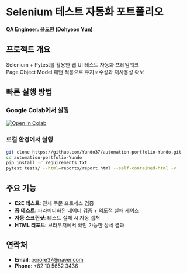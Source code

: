# Selenium 테스트 자동화 포트폴리오

**QA Engineer: 윤도현 (Dohyeon Yun)**

## 프로젝트 개요
Selenium + Pytest를 활용한 웹 UI 테스트 자동화 프레임워크  
Page Object Model 패턴 적용으로 유지보수성과 재사용성 확보

## 빠른 실행 방법

### Google Colab에서 실행
[![Open In Colab](https://colab.research.google.com/assets/colab-badge.svg)](https://colab.research.google.com/github/Yundo37/automation-portfolio-Yundo/blob/main/automation_portfolio.ipynb)

### 로컬 환경에서 실행
```bash
git clone https://github.com/Yundo37/automation-portfolio-Yundo.git
cd automation-portfolio-Yundo
pip install -r requirements.txt
pytest tests/ --html=reports/report.html --self-contained-html -v
```

## 주요 기능
- **E2E 테스트**: 전체 주문 프로세스 검증
- **폼 테스트**: 파라미터화된 데이터 검증 + 의도적 실패 케이스
- **자동 스크린샷**: 테스트 실패 시 자동 캡처
- **HTML 리포트**: 브라우저에서 확인 가능한 상세 결과

## 연락처
- **Email**: porore37@naver.com
- **Phone**: +82 10 5652 3436
